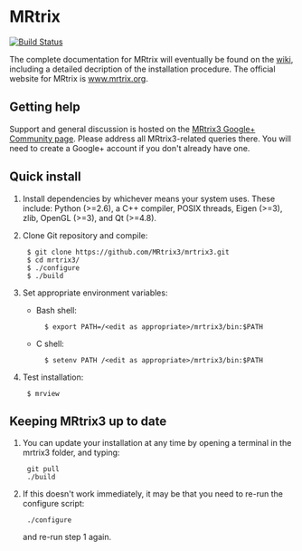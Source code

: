 # MRtrix

[![Build Status](https://travis-ci.org/MRtrix3/mrtrix3.svg?branch=updated_syntax)](https://travis-ci.org/MRtrix3/mrtrix3)

The complete documentation for MRtrix will eventually be found on the [wiki](https://github.com/MRtrix3/mrtrix3/wiki),
including a detailed decription of the installation procedure. The official website for MRtrix is www.mrtrix.org.

## Getting help 

Support and general discussion is hosted on the [MRtrix3 Google+ Community
page](https://plus.google.com/u/0/communities/111072048088633408015). Please
address all MRtrix3-related queries there. You will need to create a Google+
account if you don't already have one.

## Quick install

1. Install dependencies by whichever means your system uses. 
   These include: Python (>=2.6), a C++ compiler, POSIX threads, 
   Eigen (>=3), zlib, OpenGL (>=3), and Qt (>=4.8).

2. Clone Git repository and compile: 

        $ git clone https://github.com/MRtrix3/mrtrix3.git
        $ cd mrtrix3/
        $ ./configure 
        $ ./build

3. Set appropriate environment variables:

    * Bash shell:

            $ export PATH=/<edit as appropriate>/mrtrix3/bin:$PATH
 
    * C shell:

            $ setenv PATH /<edit as appropriate>/mrtrix3/bin:$PATH

4. Test installation: 

        $ mrview

## Keeping MRtrix3 up to date

1. You can update your installation at any time by opening a terminal in the mrtrix3 folder, and typing:

        git pull
		./build
		
2. If this doesn't work immediately, it may be that you need to re-run the configure script:

        ./configure

    and re-run step 1 again.
